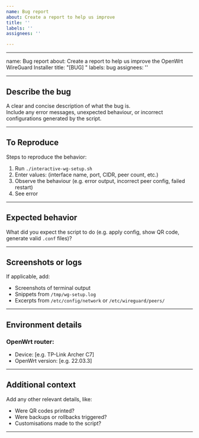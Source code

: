 ```yaml
---
name: Bug report
about: Create a report to help us improve
title: ''
labels: ''
assignees: ''

---
```


---
name: Bug report
about: Create a report to help us improve the OpenWrt WireGuard Installer
title: "[BUG] "
labels: bug
assignees: ''

---

## Describe the bug

A clear and concise description of what the bug is.  
Include any error messages, unexpected behaviour, or incorrect configurations generated by the script.

---

## To Reproduce

Steps to reproduce the behavior:

1. Run `./interactive-wg-setup.sh`
2. Enter values: (interface name, port, CIDR, peer count, etc.)
3. Observe the behaviour (e.g. error output, incorrect peer config, failed restart)
4. See error

---

## Expected behavior

What did you expect the script to do (e.g. apply config, show QR code, generate valid `.conf` files)?

---

## Screenshots or logs

If applicable, add:
- Screenshots of terminal output
- Snippets from `/tmp/wg-setup.log`
- Excerpts from `/etc/config/network` or `/etc/wireguard/peers/`

---

## Environment details

### OpenWrt router:

- Device: [e.g. TP-Link Archer C7]
- OpenWrt version: [e.g. 22.03.3]


---

## Additional context

Add any other relevant details, like:
- Were QR codes printed?
- Were backups or rollbacks triggered?
- Customisations made to the script?

---

